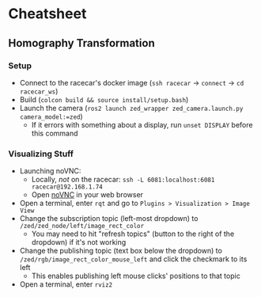 # Cheatsheet

## Homography Transformation
### Setup
- Connect to the racecar's docker image (`ssh racecar` -> `connect` -> `cd racecar_ws`)
- Build (`colcon build && source install/setup.bash`)
- Launch the camera (`ros2 launch zed_wrapper zed_camera.launch.py camera_model:=zed`)
    - If it errors with something about a display, run `unset DISPLAY` before this command

### Visualizing Stuff
- Launching noVNC:
    - Locally, *not* on the racecar: `ssh -L 6081:localhost:6081 racecar@192.168.1.74`
    - Open [noVNC](http://localhost:6081/vnc.html?resize=remote) in your web browser
- Open a terminal, enter `rqt` and go to `Plugins > Visualization > Image View`
- Change the subscription topic (left-most dropdown) to `/zed/zed_node/left/image_rect_color`
    - You may need to hit "refresh topics" (button to the right of the dropdown) if it's not working
- Change the publishing topic (text box below the dropdown) to `/zed/rgb/image_rect_color_mouse_left` and click the checkmark to its left
    - This enables publishing left mouse clicks' positions to that topic
- Open a terminal, enter `rviz2`